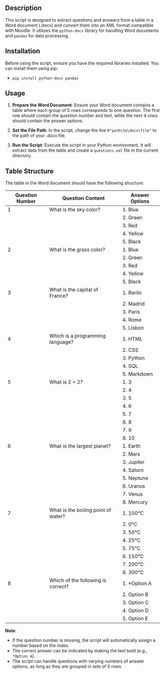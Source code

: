 ## Description

This script is designed to extract questions and answers from a table in a Word document (.docx) and convert them into an XML format compatible with Moodle. It utilizes the `python-docx` library for handling Word documents and `pandas` for data processing.

## Installation

Before using the script, ensure you have the required libraries installed. You can install them using pip:

- `pip install python-docx pandas`

## Usage

1. **Prepare the Word Document**: Ensure your Word document contains a table where each group of 5 rows corresponds to one question. The first row should contain the question number and text, while the next 4 rows should contain the answer options.

2. **Set the File Path**: In the script, change the line `R"path\to\docx\file"` to the path of your .docx file.

3. **Run the Script**: Execute the script in your Python environment. It will extract data from the table and create a `questions.xml` file in the current directory.

## Table Structure

The table in the Word document should have the following structure:

| Question Number  | Question Content                    | Answer Options    |
|------------------|-------------------------------------|-------------------|
| 1                | What is the sky color?              | 1. Blue           |
|                  |                                     | 2. Green          |
|                  |                                     | 3. Red            |
|                  |                                     | 4. Yellow         |
|                  |                                     | 5. Black          |
| 2                | What is the grass color?            | 1. Blue           |
|                  |                                     | 2. Green          |
|                  |                                     | 3. Red            |
|                  |                                     | 4. Yellow         |
|                  |                                     | 5. Black          |
| 3                | What is the capital of France?      | 1. Berlin         |
|                  |                                     | 2. Madrid         |
|                  |                                     | 3. Paris          |
|                  |                                     | 4. Rome           |
|                  |                                     | 5. Lisbon         |
| 4                | Which is a programming language?    | 1. HTML           |
|                  |                                     | 2. CSS            |
|                  |                                     | 3. Python         |
|                  |                                     | 4. SQL            |
|                  |                                     | 5. Markdown       |
| 5                | What is 2 + 2?                      | 1. 3              |
|                  |                                     | 2. 4              |
|                  |                                     | 3. 5              |
|                  |                                     | 4. 6              |
|                  |                                     | 5. 7              |
|                  |                                     | 6. 8              |
|                  |                                     | 7. 9              |
|                  |                                     | 8. 10             |
| 6                | What is the largest planet?         | 1. Earth          |
|                  |                                     | 2. Mars           |
|                  |                                     | 3. Jupiter        |
|                  |                                     | 4. Saturn         |
|                  |                                     | 5. Neptune        |
|                  |                                     | 6. Uranus         |
|                  |                                     | 7. Venus          |
|                  |                                     | 8. Mercury        |
| 7                | What is the boiling point of water? | 1. 100°C          |
|                  |                                     | 2. 0°C            |
|                  |                                     | 3. 50°C           |
|                  |                                     | 4. 25°C           |
|                  |                                     | 5. 75°C           |
|                  |                                     | 6. 150°C          |
|                  |                                     | 7. 200°C          |
|                  |                                     | 8. 300°C          |
| 8                | Which of the following is correct?  | 1. *Option A      |
|                  |                                     | 2. Option B       |
|                  |                                     | 3. Option C       |
|                  |                                     | 4. Option D       |
|                  |                                     | 5. Option E       |

**Note**: 
- If the question number is missing, the script will automatically assign a number based on the index.
- The correct answer can be indicated by making the text bold (e.g., `*Option A`).
- The script can handle questions with varying numbers of answer options, as long as they are grouped in sets of 5 rows.
